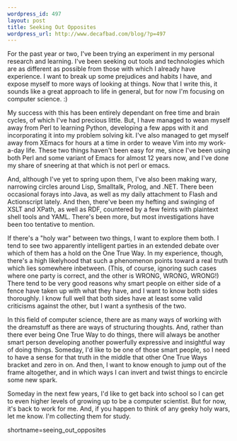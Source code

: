 ```yaml
--- 
wordpress_id: 497
layout: post
title: Seeking Out Opposites
wordpress_url: http://www.decafbad.com/blog/?p=497
---
```

<p>
For the past year or two, I've been trying an experiment in my
personal research and learning.  I've been seeking out tools and
technologies which are as different as possible from those with which
I already have experience.  I want to break up some prejudices and
habits I have, and expose myself to more ways of looking at things.
Now that I write this, it sounds like a great approach to life in
general, but for now I'm focusing on computer science.  :)
</p>

<p>
My success 
with this has been entirely dependant on free time and brain cycles,
of which I've had precious little.  But, I have managed to wean myself
away from Perl to learning Python, developing a few apps with it and
incorporating it into my problem solving kit.  I've also managed to
get myself away from XEmacs for hours at a time in order to weave Vim
into my work-a-day life.  These two things haven't been easy for me,
since I've been using both Perl and some variant of Emacs for almost
12 years now, and I've done my share of sneering at that which is not
perl or emacs.  
</p>

<p>
And, although I've yet to spring upon them, I've also been making wary, 
narrowing circles around Lisp, Smalltalk, Prolog, and .NET.  There
been occasional forays into Java, as well as my daily attachment to
Flash and Actionscript lately.  And then, there've been my hefting and
swinging of XSLT and XPath, as well as RDF, countered by a few feints
with plaintext shell tools and YAML.  There's been more, but most
investigations have been too tentative to mention.
</p>

<p>
If there's a "holy war" between two things, I want to explore them both.
I tend to see two apparently intelligent parties in an extended debate
over which of them has a hold on the One True Way.  In my
experience, though, there's a high likelyhood that such a phenomenon
points toward a real truth which lies somewhere inbetween.  (This, of
course, ignoring such cases where one party is correct, and the other
is WRONG, WRONG, WRONG!)  There tend to be very good reasons why smart
people on either side of a fence have taken up with what they have,
and I want to know both sides thoroughly.  I know full well that both
sides have at least some valid criticisms against the other, but I
want a synthesis of the two.
</p>

<p>
In this field of computer science, there
are as many ways of working with the dreamstuff as there
are ways of structuring thoughts.  And, rather than there ever being
One True Way to do things, there will always be another smart person
developing another powerfully expressive and insightful way of doing
things.  Someday, I'd like to be one of those smart people, so I need
to have a sense for that truth in the middle that other One True Ways 
bracket and zero in on.  And then, I want to know enough to jump out
of the frame altogether, and in which ways I can invert and twist
things to encircle some new spark.
</p>

<p>
Someday in the next few years, I'd like to get back into school so I
can get to even higher levels of growing up to be a computer scientist.
But for now, it's back to work for me.  And, if you happen to think of
any geeky holy wars, let me know.  I'm collecting them for study.
</p>
<!--more-->
shortname=seeing_out_opposites
